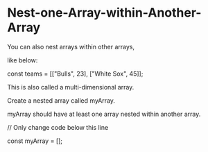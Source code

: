 # Nest-one-Array-within-Another-Array

You can also nest arrays within other arrays,

like below:

const teams = [["Bulls", 23], ["White Sox", 45]];


This is also called a multi-dimensional array.

Create a nested array called myArray.

myArray should have at least one array nested within another array.

// Only change code below this line

const myArray = [];
